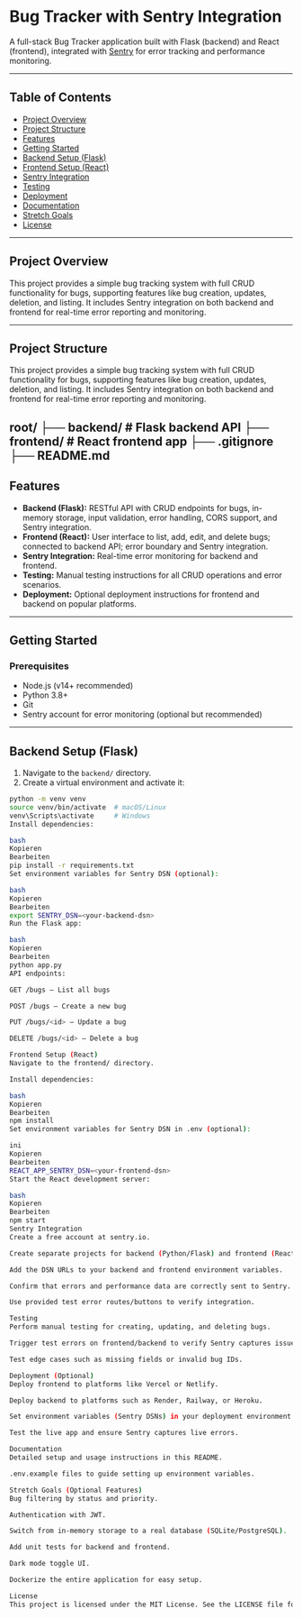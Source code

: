 # Bug Tracker with Sentry Integration

A full-stack Bug Tracker application built with Flask (backend) and React (frontend), integrated with [Sentry](https://sentry.io/) for error tracking and performance monitoring.

---

## Table of Contents

- [Project Overview](#project-overview)  
- [Project Structure](#project-structure)  
- [Features](#features)  
- [Getting Started](#getting-started)  
- [Backend Setup (Flask)](#backend-setup-flask)  
- [Frontend Setup (React)](#frontend-setup-react)  
- [Sentry Integration](#sentry-integration)  
- [Testing](#testing)  
- [Deployment](#deployment)  
- [Documentation](#documentation)  
- [Stretch Goals](#stretch-goals)  
- [License](#license)  

---

## Project Overview

This project provides a simple bug tracking system with full CRUD functionality for bugs, supporting features like bug creation, updates, deletion, and listing. It includes Sentry integration on both backend and frontend for real-time error reporting and monitoring.

---

## Project Structure

This project provides a simple bug tracking system with full CRUD functionality for bugs, supporting features like bug creation, updates, deletion, and listing. It includes Sentry integration on both backend and frontend for real-time error reporting and monitoring.

root/
├── backend/ # Flask backend API
├── frontend/ # React frontend app
├── .gitignore
├── README.md
---

## Features

- **Backend (Flask):** RESTful API with CRUD endpoints for bugs, in-memory storage, input validation, error handling, CORS support, and Sentry integration.
- **Frontend (React):** User interface to list, add, edit, and delete bugs; connected to backend API; error boundary and Sentry integration.
- **Sentry Integration:** Real-time error monitoring for backend and frontend.
- **Testing:** Manual testing instructions for all CRUD operations and error scenarios.
- **Deployment:** Optional deployment instructions for frontend and backend on popular platforms.

---

## Getting Started

### Prerequisites

- Node.js (v14+ recommended)
- Python 3.8+
- Git
- Sentry account for error monitoring (optional but recommended)

---

## Backend Setup (Flask)

1. Navigate to the `backend/` directory.
2. Create a virtual environment and activate it:

```bash
python -m venv venv
source venv/bin/activate  # macOS/Linux
venv\Scripts\activate     # Windows
Install dependencies:

bash
Kopieren
Bearbeiten
pip install -r requirements.txt
Set environment variables for Sentry DSN (optional):

bash
Kopieren
Bearbeiten
export SENTRY_DSN=<your-backend-dsn>
Run the Flask app:

bash
Kopieren
Bearbeiten
python app.py
API endpoints:

GET /bugs — List all bugs

POST /bugs — Create a new bug

PUT /bugs/<id> — Update a bug

DELETE /bugs/<id> — Delete a bug

Frontend Setup (React)
Navigate to the frontend/ directory.

Install dependencies:

bash
Kopieren
Bearbeiten
npm install
Set environment variables for Sentry DSN in .env (optional):

ini
Kopieren
Bearbeiten
REACT_APP_SENTRY_DSN=<your-frontend-dsn>
Start the React development server:

bash
Kopieren
Bearbeiten
npm start
Sentry Integration
Create a free account at sentry.io.

Create separate projects for backend (Python/Flask) and frontend (React).

Add the DSN URLs to your backend and frontend environment variables.

Confirm that errors and performance data are correctly sent to Sentry.

Use provided test error routes/buttons to verify integration.

Testing
Perform manual testing for creating, updating, and deleting bugs.

Trigger test errors on frontend/backend to verify Sentry captures issues.

Test edge cases such as missing fields or invalid bug IDs.

Deployment (Optional)
Deploy frontend to platforms like Vercel or Netlify.

Deploy backend to platforms such as Render, Railway, or Heroku.

Set environment variables (Sentry DSNs) in your deployment environment.

Test the live app and ensure Sentry captures live errors.

Documentation
Detailed setup and usage instructions in this README.

.env.example files to guide setting up environment variables.

Stretch Goals (Optional Features)
Bug filtering by status and priority.

Authentication with JWT.

Switch from in-memory storage to a real database (SQLite/PostgreSQL).

Add unit tests for backend and frontend.

Dark mode toggle UI.

Dockerize the entire application for easy setup.

License
This project is licensed under the MIT License. See the LICENSE file for details.
